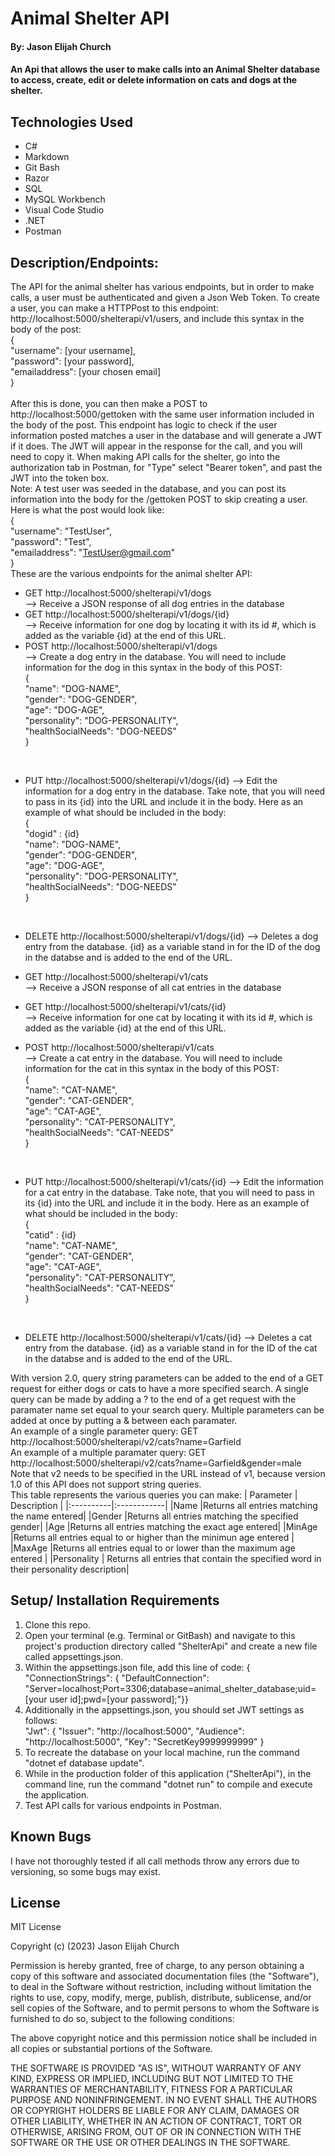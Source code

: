 #  Animal Shelter API

#### By: Jason Elijah Church

#### An Api that allows the user to make calls into an Animal Shelter database to access, create, edit or delete information on cats and dogs at the shelter.

## Technologies Used
* C#
* Markdown
* Git Bash
* Razor
* SQL
* MySQL Workbench
* Visual Code Studio
* .NET
* Postman

## Description/Endpoints:
The API for the animal shelter has various endpoints, but in order to make calls, a user must be authenticated and given a Json Web Token. To create a user, you can make a HTTPPost to this endpoint: http://localhost:5000/shelterapi/v1/users, and include this syntax in the body of the post: <br>
{<br>
    "username": [your username],<br>
    "password": [your password],<br>
    "emailaddress": [your chosen email]<br>
}
<br>
<br>
After this is done, you can then make a POST to http://localhost:5000/gettoken with the same user information included in the body of the post. This endpoint has logic to check if the user information posted matches a user in the database and will generate a JWT if it does. The JWT will appear in the response for the call, and you will need to copy it. When making API calls for the shelter, go into the authorization tab in Postman, for "Type" select "Bearer token", and past the JWT into the token box. 
<br>
Note: A test user was seeded in the database, and you can post its information into the body for the /gettoken POST to skip creating a user. Here is what the post would look like:<br>
{<br>
    "username": "TestUser",<br>
    "password": "Test",<br>
    "emailaddress": "TestUser@gmail.com"<br>
}
<br>
These are the various endpoints for the animal shelter API:

* GET http://localhost:5000/shelterapi/v1/dogs <br>
--> Receive a JSON response of all dog entries in the database
* GET http://localhost:5000/shelterapi/v1/dogs/{id}<br>
--> Receive information for one dog by locating it with its id #, which is added as the variable {id} at the end of this URL.
* POST http://localhost:5000/shelterapi/v1/dogs<br>
--> Create a dog entry in the database. You will need to include information for the dog in this syntax in the body of this POST:<br>
{<br>
    "name": "DOG-NAME",<br>
    "gender": "DOG-GENDER",<br>
    "age": "DOG-AGE",<br>
    "personality": "DOG-PERSONALITY",<br>
    "healthSocialNeeds": "DOG-NEEDS"<br>
}
<br>

* PUT http://localhost:5000/shelterapi/v1/dogs/{id}
--> Edit the information for a dog entry in the database. Take note, that you will need to pass in its {id} into the URL and include it in the body. Here as an example of what should be included in the body:<br>
{<br>
    "dogid" : {id}<br>
    "name": "DOG-NAME",<br>
    "gender": "DOG-GENDER",<br>
    "age": "DOG-AGE",<br>
    "personality": "DOG-PERSONALITY",<br>
    "healthSocialNeeds": "DOG-NEEDS"<br>
}
<br>

* DELETE http://localhost:5000/shelterapi/v1/dogs/{id}
--> Deletes a dog entry from the database. {id} as a variable stand in for the ID of the dog in the databse and is added to the end of the URL.

* GET http://localhost:5000/shelterapi/v1/cats <br>
--> Receive a JSON response of all cat entries in the database
* GET http://localhost:5000/shelterapi/v1/cats/{id}<br>
--> Receive information for one cat by locating it with its id #, which is added as the variable {id} at the end of this URL.
* POST http://localhost:5000/shelterapi/v1/cats<br>
--> Create a cat entry in the database. You will need to include information for the cat in this syntax in the body of this POST:<br>
{<br>
    "name": "CAT-NAME",<br>
    "gender": "CAT-GENDER",<br>
    "age": "CAT-AGE",<br>
    "personality": "CAT-PERSONALITY",<br>
    "healthSocialNeeds": "CAT-NEEDS"<br>
}
<br>

* PUT http://localhost:5000/shelterapi/v1/cats/{id}
--> Edit the information for a cat entry in the database. Take note, that you will need to pass in its {id} into the URL and include it in the body. Here as an example of what should be included in the body:<br>
{<br>
    "catid" : {id}<br>
    "name": "CAT-NAME",<br>
    "gender": "CAT-GENDER",<br>
    "age": "CAT-AGE",<br>
    "personality": "CAT-PERSONALITY",<br>
    "healthSocialNeeds": "CAT-NEEDS"<br>
}
<br>

* DELETE http://localhost:5000/shelterapi/v1/cats/{id}
--> Deletes a cat entry from the database. {id} as a variable stand in for the ID of the cat in the databse and is added to the end of the URL.

With version 2.0, query string parameters can be added to the end of a GET request for either dogs or cats to have a more specified search. A single query can be made by adding a ? to the end of a get request with the paramater name set equal to your search query. Multiple parameters can be added at once by putting a & between each paramater.<br>
An example of a single parameter query: GET http://localhost:5000/shelterapi/v2/cats?name=Garfield<br>
An example of a multiple paramater query: GET http://localhost:5000/shelterapi/v2/cats?name=Garfield&gender=male<br>
Note that v2 needs to be specified in the URL instead of v1, because version 1.0 of this API does not support string queries.<br>
This table represents the various queries you can make:
| Parameter | Description |
|:----------|:------------|
|Name       |Returns all entries matching the name entered|
|Gender     |Returns all entries matching the specified gender|
|Age        |Returns all entries matching the exact age entered|
|MinAge     |Returns all entries equal to or higher than the minimun age entered |
|MaxAge     |Returns all entries equal to or lower than the maximum age entered |
|Personality | Returns all entries that contain the specified word in their personality description|


## Setup/ Installation Requirements

1. Clone this repo.
2. Open your terminal (e.g. Terminal or GitBash) and navigate to this project's production directory called "ShelterApi" and create a new file called appsettings.json.
3. Within the appsettings.json file, add this line of code: { "ConnectionStrings": { "DefaultConnection": "Server=localhost;Port=3306;database=animal_shelter_database;uid=[your user id];pwd=[your password];"}}
4. Additionally in the appsettings.json, you should set JWT settings as follows:  
"Jwt": {
    "Issuer": "http://localhost:5000",
    "Audience": "http://localhost:5000",
    "Key": "SecretKey9999999999"
  }
5. To recreate the database on your local machine, run the command "dotnet ef database update".
5. While in the production folder of this application ("ShelterApi"), in the command line, run the command "dotnet run" to compile and execute the application.
6. Test API calls for various endpoints in Postman. 

## Known Bugs
I have not thoroughly tested if all call methods throw any errors due to versioning, so some bugs may exist.


## License

MIT License

Copyright (c) (2023) Jason Elijah Church

Permission is hereby granted, free of charge, to any person obtaining a copy
of this software and associated documentation files (the "Software"), to deal
in the Software without restriction, including without limitation the rights
to use, copy, modify, merge, publish, distribute, sublicense, and/or sell
copies of the Software, and to permit persons to whom the Software is
furnished to do so, subject to the following conditions:

The above copyright notice and this permission notice shall be included in all
copies or substantial portions of the Software.

THE SOFTWARE IS PROVIDED "AS IS", WITHOUT WARRANTY OF ANY KIND, EXPRESS OR
IMPLIED, INCLUDING BUT NOT LIMITED TO THE WARRANTIES OF MERCHANTABILITY,
FITNESS FOR A PARTICULAR PURPOSE AND NONINFRINGEMENT. IN NO EVENT SHALL THE
AUTHORS OR COPYRIGHT HOLDERS BE LIABLE FOR ANY CLAIM, DAMAGES OR OTHER
LIABILITY, WHETHER IN AN ACTION OF CONTRACT, TORT OR OTHERWISE, ARISING FROM,
OUT OF OR IN CONNECTION WITH THE SOFTWARE OR THE USE OR OTHER DEALINGS IN THE
SOFTWARE.